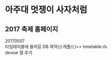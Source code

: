 <h1>아주대 멋쟁이 사자처럼</h1>
<h2>2017 축제 홈페이지</h2>

20170507<br>
타임테이블에 들어갈 DB 제작(스캐폴드)=> timetable.rb<br>
devise 젬 추가